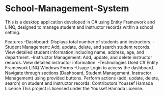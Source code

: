# School-Management-System
This is a desktop application developed in C# using Entity Framework and LINQ, designed to manage student and instructor records within a school setting.

Features
-Dashboard: 
   Displays total number of students and instructors.
-Student Management:
   Add, update, delete, and search student records.
   View detailed student information including name, address, age, and department.
-Instructor Management:
   Add, update, and delete instructor records.
   View detailed instructor information.
-Technologies Used
  C#
  Entity Framework
  LINQ
  Windows Forms
-Usage
  Login to access the dashboard.
  Navigate through sections (Dashboard, Student Management, Instructor Management) using provided buttons.
  Perform actions (add, update, delete, search) on student and instructor records.
Contributors
Youssef Hamada
License
This project is licensed under the Youssef Hamada License.
